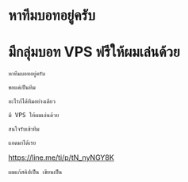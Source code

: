 # หาทีมบอทอยู่ครับ
# มีกลุ่มบอท VPS ฟรีให้ผมเล่นด้วย

`หาทีมบอทอยู่ครับ`

`ขอแค่เป็นทีม`

`อะไรก้ได้ทีมอย่างเดียว`

`มี VPS ให้ผมเล่นด้วย`

`สนใจรับเข้าทีม`

`แอดมาได้เรย`

https://line.me/ti/p/tN_nyNGY8K

`ผมแก้สคิปเป็น เขียนเป็น`
